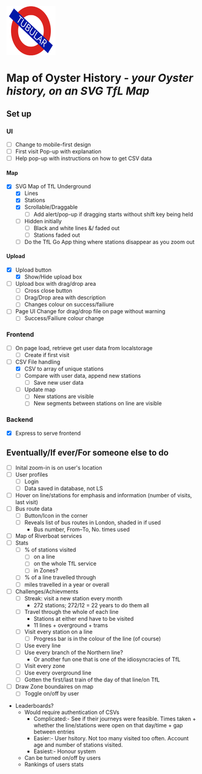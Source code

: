 <img src="public/assets/logo.svg" width="128" height="128">

# Map of Oyster History - _your Oyster history, on an SVG TfL Map_

## Set up
### UI
- [ ] Change to mobile-first design
- [ ] First visit Pop-up with explanation
- [ ] Help pop-up with instructions on how to get CSV data

#### Map
- [x] SVG Map of TfL Underground
	- [x] Lines
	- [x] Stations
	- [x] Scrollable/Draggable
		- [ ] Add alert/pop-up if dragging starts without shift key being held
	- [ ] Hidden initially
		- [ ] Black and white lines &/ faded out
		- [ ] Stations faded out
	- [ ] Do the TfL Go App thing where stations disappear as you zoom out

#### Upload
- [x] Upload button
	- [x] Show/Hide upload box
- [ ] Upload box with drag/drop area
	- [ ] Cross close button
	- [ ] Drag/Drop area with description
	- [ ] Changes colour on success/failiure
- [ ] Page UI Change for drag/drop file on page without warning
	- [ ] Success/Failiure colour change

### Frontend
- [ ] On page load, retrieve get user data from localstorage
	- [ ] Create if first visit
- [ ] CSV File handling
	- [x] CSV to array of unique stations
	- [ ] Compare with user data, append new stations
		- [ ] Save new user data
	- [ ] Update map
		- [ ] New stations are visible
		- [ ] New segments between stations on line are visible

### Backend
- [x] Express to serve frontend

## Eventually/If ever/For someone else to do
- [ ] Inital zoom-in is on user's location
- [ ] User profiles
	- [ ] Login
	- [ ] Data saved in database, not LS
- [ ] Hover on line/stations for emphasis and information (number of visits, last visit)
- [ ] Bus route data
	- [ ] Button/Icon in the corner
	- [ ] Reveals list of bus routes in London, shaded in if used
		- Bus number, From–To, No. times used
- [ ] Map of Riverboat services
- [ ] Stats
	- [ ] % of stations visited
		- [ ] on a line
		- [ ] on the whole TfL service
		- [ ] in Zones?
	- [ ] % of a line travelled through
	- [ ] miles travelled in a year or overall
- [ ] Challenges/Achievments
	- [ ] Streak: visit a new station every month
		- 272 stations; 272/12 = 22 years to do them all
	- [ ] Travel through the whole of each line
		- Stations at either end have to be visited
		- 11 lines + overground + trams
	- [ ] Visit every station on a line
		- [ ] Progress bar is in the colour of the line (of course)
	- [ ] Use every line
	- [ ] Use every branch of the Northern line?
		- Or another fun one that is one of the idiosyncracies of TfL
	- [ ] Visit every zone
	- [ ] Use every overground line
	- [ ] Gotten the first/last train of the day of that line/on TfL
- [ ] Draw Zone boundaires on map
	- [ ] Toggle on/off by user
- Leaderboards?
	- Would require authentication of CSVs
		- Complicated:- See if their journeys were feasible. Times taken + whether the line/stations were open on that day/time + gap between entries
		- Easier:- User hsitory. Not too many visited too often. Account age and number of stations visited.
		- Easiest:- Honour system
	- Can be turned on/off by users
	- Rankings of users stats